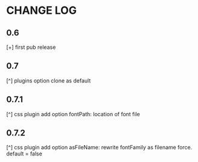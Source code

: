 CHANGE LOG
===

## 0.6

[+] first pub release

## 0.7

[^] plugins option clone as default

## 0.7.1

[^] css plugin add option fontPath: location of font file 

## 0.7.2

[^] css plugin add option asFileName: rewrite fontFamily as filename force. default = false

